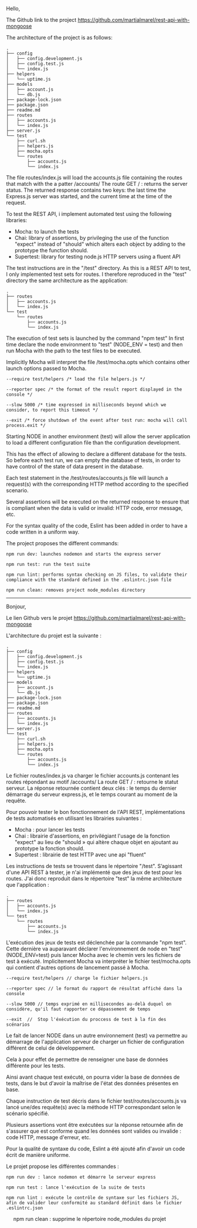 Hello,

The Github link to the project https://github.com/martialmarel/rest-api-with-mongoose

The architecture of the project is as follows:

	.
	├── config
	│   ├── config.development.js
	│   ├── config.test.js
	│   └── index.js
	├── helpers
	│   └── uptime.js
	├── models
	│   ├── account.js
	│   └── db.js
	├── package-lock.json
	├── package.json
	├── readme.md
	├── routes
	│   ├── accounts.js
	│   └── index.js
	├── server.js
	└── test
		├── curl.sh
		├── helpers.js
		├── mocha.opts
		└── routes
			├── accounts.js
			└── index.js


The file routes/index.js  will load the accounts.js file containing the routes that match with the a patter /accounts/
The route GET / : returns the server status. The returned response contains two keys: the last time the Express.js server was started, and the current time at the time of the request.

To test the REST API, i implement automated test using the following libraries:

* Mocha: to launch the tests
* Chai: library of assertions, by privileging the use of the function "expect" instead of "should" which alters each object by adding to the prototype the function should.
* Supertest: library for testing node.js HTTP servers using a fluent API

The test instructions are in the "/test" directory.
As this is a REST API to test, I only implemented test sets for routes. 
I therefore reproduced in the "test" directory the same architecture as the application:

	.
	├── routes
	│   ├── accounts.js
	│   └── index.js
	└── test
		└── routes
			├── accounts.js
			└── index.js

The execution of test sets is launched by the command "npm test"
In first time declare the node environment to "test" (NODE_ENV = test) and then run Mocha with the path to the test files to be executed.

Implicitly Mocha will interpret the file /test/mocha.opts which contains other launch options passed to Mocha.

	--require test/helpers /* load the file helpers.js */
	
	--reporter spec /* the format of the result report displayed in the console */
	
	--slow 5000 /* time expressed in milliseconds beyond which we consider, to report this timeout */
	
	--exit /* force shutdown of the event after test run: mocha will call process.exit */


Starting NODE in another environment (test) will allow the server application to load a different configuration file than the configuration development.

This has the effect of allowing to declare a different database for the tests.
So before each test run, we can empty the database of tests, in order to have control of the state of data present in the database.

Each test statement in the /test/routes/accounts.js file will launch a request(s) with the corresponding HTTP method according to the specified scenario.

Several assertions will be executed on the returned response to ensure that is compliant when the data is valid or invalid: HTTP code, error message, etc.

For the syntax quality of the code, Eslint has been added in order to have a code written in a uniform way.


The project proposes the different commands:

	npm run dev: launches nodemon and starts the express server
	
	npm run test: run the test suite
	
	npm run lint: performs syntax checking on JS files, to validate their compliance with the standard defined in the .eslintrc.json file
	
	npm run clean: removes project node_modules directory


-----------------------------------------

Bonjour,

Le lien Github vers le projet https://github.com/martialmarel/rest-api-with-mongoose

L'architecture du projet est la suivante :

	.
	├── config
	│   ├── config.development.js
	│   ├── config.test.js
	│   └── index.js
	├── helpers
	│   └── uptime.js
	├── models
	│   ├── account.js
	│   └── db.js
	├── package-lock.json
	├── package.json
	├── readme.md
	├── routes
	│   ├── accounts.js
	│   └── index.js
	├── server.js
	└── test
		├── curl.sh
		├── helpers.js
		├── mocha.opts
		└── routes
			├── accounts.js
			└── index.js


Le fichier routes/index.js va charger le fichier accounts.js contenant les routes répondant au motif /accounts/
La route GET / : retourne le statut serveur. La réponse retournée contient deux clés : le temps du dernier démarrage du serveur express.js, et le temps courant au moment de la requête.

Pour pouvoir tester le bon fonctionnement de l'API REST, implémentations de tests automatisés en utilisant les librairies suivantes :

* Mocha : pour lancer les tests
* Chai : librairie d'assertions, en privilégiant l'usage de la fonction "expect" au lieu de "should » qui altère chaque objet en ajoutant au prototype la fonction should.
* Supertest : librairie de test HTTP avec une api "fluent"

Les instructions de tests se trouvent dans le répertoire "/test".
S’agissant d'une API REST à tester, je n'ai implémenté que des jeux de test pour les routes. J'ai donc reproduit dans le répertoire "test" la même architecture que l'application :

	.
	├── routes
	│   ├── accounts.js
	│   └── index.js
	└── test
		└── routes
			├── accounts.js
			└── index.js

L'exécution des jeux de tests est déclenchée par la commande "npm test".
Cette dernière va auparavant déclarer l'environnement de node en "test" (NODE_ENV=test) puis lancer Mocha avec le chemin vers les fichiers de test à exécuté.
Implicitement Mocha va interpréter le fichier test/mocha.opts qui contient d'autres options de lancement passé à Mocha.

	--require test/helpers // charge le fichier helpers.js
	
	--reporter spec // le format du rapport de résultat affiché dans la console
	
	--slow 5000 // temps exprimé en millisecondes au-delà duquel on considère, qu'il faut rapporter ce dépassement de temps
	
	--exit  //  Stop l'éxécution du proccess de test à la fin des scénarios


Le fait de lancer NODE dans un autre environnement (test) va permettre au démarrage de l'application serveur de charger un fichier de configuration différent de celui de développement.

Cela à pour effet de permettre de renseigner une base de données différente pour les tests.

Ainsi avant chaque test exécuté, on pourra vider la base de données de tests, dans le but d'avoir la maîtrise de l'état des données présentes en base.

Chaque instruction de test décris dans le fichier test/routes/accounts.js va lancé une/des requête(s) avec la méthode HTTP correspondant selon le scénario spécifié.

Plusieurs assertions vont être exécutées sur la réponse retournée afin de s'assurer que est conforme quand les données sont valides ou  invalide : code HTTP, message d'erreur, etc.

Pour la qualité de syntaxe du code, Eslint a été ajouté afin d'avoir un code écrit de manière uniforme.


Le projet propose les différentes commandes :

    npm run dev : lance nodemon et démarre le serveur express
	
    npm run test : lance l'exécution de la suite de tests
	
	npm run lint : exécute le contrôle de syntaxe sur les fichiers JS, afin de valider leur conformité au standard définit dans le fichier .eslintrc.json
    
	npm run clean : supprime le répertoire node_modules du projet


